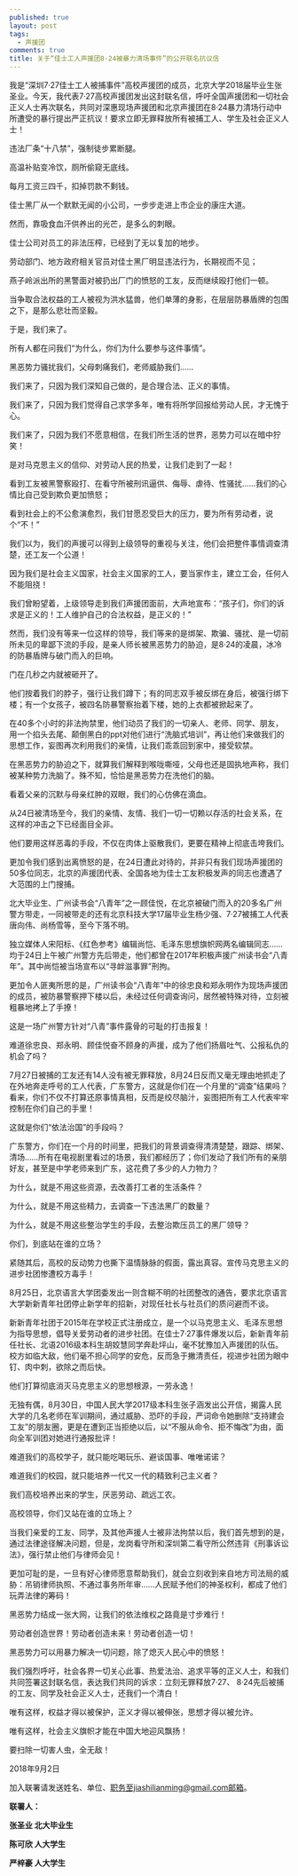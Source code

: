 ```yaml
---
published: true
layout: post
tags:
  - 声援团
comments: true
title: 关于“佳士工人声援团8·24被暴力清场事件”的公开联名抗议信
---
```


我是“深圳7·27佳士工人被捕事件”高校声援团的成员，北京大学2018届毕业生张圣业。今天，我代表7·27高校声援团发出这封联名信，呼吁全国声援团和一切社会正义人士再次联名，共同对深惠现场声援团和北京声援团在8·24暴力清场行动中所遭受的暴行提出严正抗议！要求立即无罪释放所有被捕工人、学生及社会正义人士！

                                                                                                                      

违法厂条“十八禁”，强制徒步累断腿。

高温补贴变冷饮，厕所偷窥无底线。

每月工资三四千，扣掉罚款不剩钱。


佳士黑厂从一个默默无闻的小公司，一步步走进上市企业的康庄大道。

然而，靠吸食血汗供养出的光芒，是多么的刺眼。

佳士公司对员工的非法压榨，已经到了无以复加的地步。


劳动部门、地方政府相关官员对佳士黑厂明显违法行为，长期视而不见；

燕子岭派出所的黑警面对被扔出厂门的愤怒的工友，反而继续殴打他们一顿。


当争取合法权益的工人被视为洪水猛兽，他们单薄的身影，在层层防暴盾牌的包围之下，是那么悲壮而坚毅。


于是，我们来了。


所有人都在问我们“为什么，你们为什么要参与这件事情”。


黑恶势力骚扰我们，父母刺痛我们，老师威胁我们……


我们来了，只因为我们深知自己做的，是合理合法、正义的事情。

我们来了，只因为我们觉得自己求学多年，唯有将所学回报给劳动人民，才无愧于心。

我们来了，只因为我们不愿意相信，在我们所生活的世界，恶势力可以在暗中狞笑！

是对马克思主义的信仰、对劳动人民的热爱，让我们走到了一起！


看到工友被黑警察殴打、在看守所被刑讯逼供、侮辱、虐待、性骚扰……我们的心情比自己受到欺负更加愤怒；

看到社会上的不公愈演愈烈，我们甘愿忍受巨大的压力，要为所有劳动者，说个“不！”


我们以为，我们的声援可以得到上级领导的重视与关注，他们会把整件事情调查清楚，还工友一个公道！

因为我们是社会主义国家，社会主义国家的工人，要当家作主，建立工会，任何人不能阻挠！


我们曾盼望着，上级领导走到我们声援团面前，大声地宣布：“孩子们，你们的诉求是正义的！工人维护自己的合法权益，是正义的！”


然而，我们没有等来一位这样的领导，我们等来的是绑架、欺骗、骚扰、是一切前所未见的卑鄙下流的手段，是亲人师长被黑恶势力的胁迫，是8·24的凌晨，冰冷的防暴盾牌与破门而入的巨响。


门在几秒之内就被砸开了。

他们按着我们的脖子，强行让我们蹲下；有的同志双手被反绑在身后，被强行绑下楼；有一个女孩子，被四名防暴警察抬着下楼，她的上衣都被掀起来了。

在40多个小时的非法拘禁里，他们动员了我们的一切亲人、老师、同学、朋友，用一个掐头去尾、颠倒黑白的ppt对他们进行“洗脑式培训”，再让他们来做我们的思想工作，妄图再次利用我们的亲情，让我们乖乖回到家中，接受软禁。

在黑恶势力的胁迫之下，就算我们解释到喉咙嘶哑，父母也还是固执地声称，我们被某种势力洗脑了。殊不知，恰恰是黑恶势力在洗他们的脑。

看着父亲的沉默与母亲红肿的双眼，我们的心仿佛在滴血。


从24日被清场至今，我们的亲情、友情、我们一切一切赖以存活的社会关系，在这样的冲击之下已经面目全非。

他们要用这样恶毒的手段，不仅在肉体上驱散我们，更要在精神上彻底击垮我们。


更加令我们感到出离愤怒的是，在24日遭此对待的，并非只有我们现场声援团的50多位同志，北京的声援团代表、全国各地为佳士工友积极发声的同志也遭遇了大范围的上门搜捕。


北大毕业生、广州读书会“八青年”之一顾佳悦，在北京被破门而入的20多名广州警方带走，一同被带走的还有北京科技大学17届毕业生杨少强、7·27被捕工人代表唐向伟、尚杨雪等，至今下落不明。

独立媒体人宋阳标、《红色参考》编辑尚恺、毛泽东思想旗帜网两名编辑同志……均于24日上午被广州警方先后带走，他们都曾在2017年积极声援广州读书会“八青年”。其中尚恺被当场宣布以“寻衅滋事罪”刑拘。


更加令人匪夷所思的是，广州读书会“八青年”中的徐忠良和郑永明作为现场声援团的成员，被防暴警察押下楼以后，未经过任何调查询问，居然被特殊对待，立刻被粗暴地拷上了手撩！


这是一场广州警方针对“八青”事件露骨的可耻的打击报复！


难道徐忠良、郑永明、顾佳悦奋不顾身的声援，成为了他们扬眉吐气、公报私仇的机会了吗？


7月27日被捕的工友还有14人没有被无罪释放，8月24日反而又毫无理由地抓走了在外地奔走呼号的工人代表，广东警方，这就是你们在一个月里的“调查”结果吗？看来，你们不仅不打算还原事情真相，反而是绞尽脑汁，妄图把所有工人代表牢牢控制在你们自己的手里！

这就是你们“依法治国”的手段吗？


广东警方，你们在一个月的时间里，把我们的背景调查得清清楚楚，跟踪、绑架、清场……所有在电视剧里看过的场景，我们都经历了；你们发动了我们所有的亲朋好友，甚至是中学老师来到广东，这花费了多少的人力物力？

为什么，就是不用这些资源，去改善打工者的生活条件？

为什么，就是不用这些精力，去调查一下违法黑厂的数量？

为什么，就是不用这些整治学生的手段，去整治欺压员工的黑厂领导？


你们，到底站在谁的立场？


紧随其后，高校的反动势力也撕下温情脉脉的假面，露出真容。宣传马克思主义的进步社团惨遭校方毒手！


8月25日，北京语言大学团委发出一则含糊不明的社团整改的通告，要求北京语言大学新新青年社团停止新学年的招新，对现任社长与社员们的质问避而不谈。

新新青年社团于2015年在学校正式注册成立，是一个以马克思主义、毛泽东思想为指导思想，倡导关爱劳动者的进步社团。在佳士7·27事件爆发以后，新新青年前任社长、北语2016级本科生胡姣慧同学奔赴坪山，毫不犹豫加入声援团的队伍。校方如临大敌，他们毫不担心同学的安危，反而急于撇清责任，视进步社团为眼中钉、肉中刺，欲除之而后快。

他们打算彻底消灭马克思主义的思想根源，一劳永逸！


无独有偶，8月30日，中国人民大学2017级本科生张子涵发出公开信，揭露人民大学的几名老师在军训期间，通过威胁、恐吓的手段，严词命令她删除“支持建会工友”的朋友圈，更是在遭到正当拒绝以后，以“不服从命令、拒不悔改”为由，面向全军训团对她进行通报批评！


难道我们的高校学子，就只能吃喝玩乐、避谈国事、唯唯诺诺？

难道我们的校园，就只能培养一代又一代的精致利己主义者？


我们高校培养出来的学生，厌恶劳动、疏远工农。

高校领导，你们又站在谁的立场上？


当我们亲爱的工友、同学，及其他声援人士被非法拘禁以后，我们首先想到的是，通过法律途径解决问题，但是，龙岗看守所和深圳第二看守所公然违背《刑事诉讼法》，强行禁止他们与律师会见！

更加可耻的是，一旦有好心律师愿意帮助我们，就会立刻收到来自地方司法局的威胁：吊销律师执照、不通过事务所年审……人民赋予他们的神圣权利，都成了他们玩弄法律的筹码！

黑恶势力结成一张大网，让我们的依法维权之路竟是寸步难行！


劳动者创造世界！劳动者创造未来！劳动者创造一切！

黑恶势力可以用暴力解决一切问题，除了熄灭人民心中的愤怒！


我们强烈呼吁，社会各界一切关心此事、热爱法治、追求平等的正义人士，和我们共同签署这封联名信，表达我们共同的诉求：立刻无罪释放7·27、 8·24先后被捕的工友、同学及社会正义人士，还我们一个清白！


唯有这样，权益才得以被保护，正义才得以被伸张，思想才得以被允许。

唯有这样，社会主义旗帜才能在中国大地迎风飘扬！


要扫除一切害人虫，全无敌！



2018年9月2日






加入联署请发送姓名、单位、职务至jiashilianming@gmail.com邮箱。



**联署人：**


**张圣业 北大毕业生**

**陈可欣 人大学生**

**严梓豪 人大学生**

